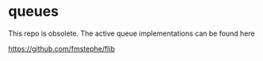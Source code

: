 # queues
This repo is obsolete. The active queue implementations can be found here

https://github.com/fmstephe/flib
